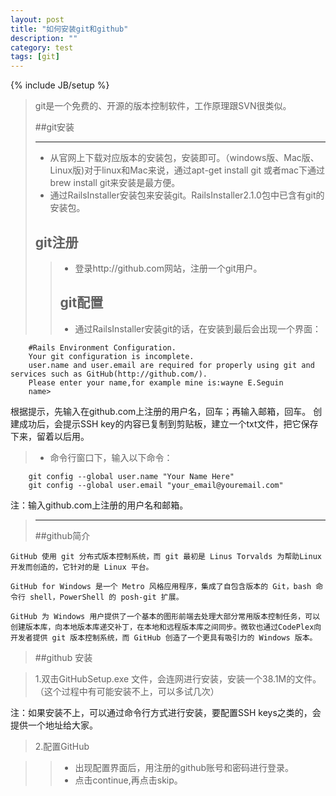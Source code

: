 ```yaml
---
layout: post
title: "如何安装git和github"
description: ""
category: test
tags: [git]
---
```

{% include JB/setup %}
     
>git是一个免费的、开源的版本控制软件，工作原理跟SVN很类似。
>>   
>##git安装
>________________________________
>* 从官网上下载对应版本的安装包，安装即可。（windows版、Mac版、Linux版)对于linux和Mac来说，通过apt-get install git  或者mac下通过brew install git来安装是最方便。
>* 通过RailsInstaller安装包来安装git。RailsInstaller2.1.0包中已含有git的安装包。
>>
>## git注册
>
>>* 登录http://github.com网站，注册一个git用户。
>>## git配置
>>* 通过RailsInstaller安装git的话，在安装到最后会出现一个界面：
        
        #Rails Environment Configuration.
        Your git configuration is incomplete.
        user.name and user.email are required for properly using git and services such as GitHub(http://github.com/).
        Please enter your name,for example mine is:wayne E.Seguin
        name>
        
根据提示，先输入在github.com上注册的用户名，回车；再输入邮箱，回车。
创建成功后，会提示SSH key的内容已复制到剪贴板，建立一个txt文件，把它保存下来，留着以后用。
        
>* 命令行窗口下，输入以下命令：

        git config --global user.name "Your Name Here" 
        git config --global user.email "your_email@youremail.com"
        
注：输入github.com上注册的用户名和邮箱。
>________________________        
>##github简介
      
    GitHub 使用 git 分布式版本控制系统，而 git 最初是 Linus Torvalds 为帮助Linux开发而创造的，它针对的是 Linux 平台。
        
    GitHub for Windows 是一个 Metro 风格应用程序，集成了自包含版本的 Git，bash 命令行 shell，PowerShell 的 posh-git 扩展。
    
    GitHub 为 Windows 用户提供了一个基本的图形前端去处理大部分常用版本控制任务，可以创建版本库，向本地版本库递交补丁，在本地和远程版本库之间同步。微软也通过CodePlex向开发者提供 git 版本控制系统，而 GitHub 创造了一个更具有吸引力的 Windows 版本。
         
>##github 安装
          
          
>1.双击GitHubSetup.exe 文件，会连网进行安装，安装一个38.1M的文件。（这个过程中有可能安装不上，可以多试几次）

注：如果安装不上，可以通过命令行方式进行安装，要配置SSH keys之类的，会提供一个地址给大家。

>2.配置GitHub
     
>>* 出现配置界面后，用注册的github账号和密码进行登录。
>>* 点击continue,再点击skip。